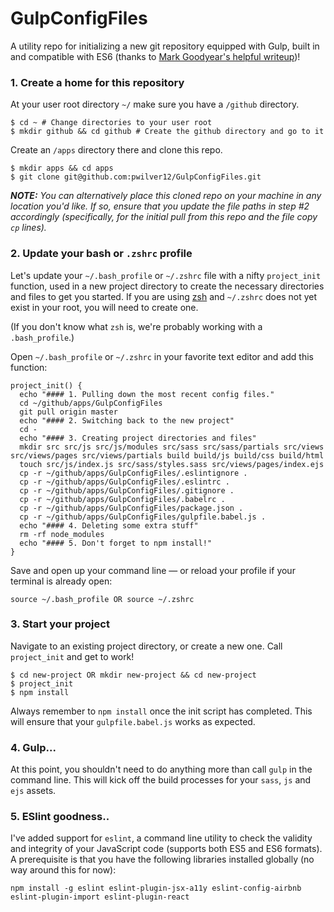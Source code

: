 # GulpConfigFiles
A utility repo for initializing a new git repository equipped with Gulp, built in and compatible with ES6 (thanks to [Mark Goodyear's helpful writeup](https://markgoodyear.com/2015/06/using-es6-with-gulp/))!

### 1. Create a home for this repository
At your user root directory `~/` make sure you have a `/github` directory.

```
$ cd ~ # Change directories to your user root
$ mkdir github && cd github # Create the github directory and go to it
```

Create an `/apps` directory there and clone this repo.

```
$ mkdir apps && cd apps
$ git clone git@github.com:pwilver12/GulpConfigFiles.git
```

_**NOTE:** You can alternatively place this cloned repo on your machine in any location you'd like. If so, ensure that you update the file paths in step #2 accordingly (specifically, for the initial pull from this repo and the file copy `cp` lines)._

### 2. Update your bash or `.zshrc` profile
Let's update your `~/.bash_profile` or `~/.zshrc` file with a nifty `project_init` function, used in a new project directory to create the necessary directories and files to get you started. If you are using [zsh](https://wiki.archlinux.org/index.php/zsh) and `~/.zshrc` does not yet exist in your root, you will need to create one.

(If you don't know what `zsh` is, we're probably working with a `.bash_profile`.)

Open `~/.bash_profile` or `~/.zshrc` in your favorite text editor and add this function:

```
project_init() {
  echo "#### 1. Pulling down the most recent config files."
  cd ~/github/apps/GulpConfigFiles
  git pull origin master
  echo "#### 2. Switching back to the new project"
  cd -
  echo "#### 3. Creating project directories and files"
  mkdir src src/js src/js/modules src/sass src/sass/partials src/views src/views/pages src/views/partials build build/js build/css build/html
  touch src/js/index.js src/sass/styles.sass src/views/pages/index.ejs
  cp -r ~/github/apps/GulpConfigFiles/.eslintignore .
  cp -r ~/github/apps/GulpConfigFiles/.eslintrc .
  cp -r ~/github/apps/GulpConfigFiles/.gitignore .
  cp -r ~/github/apps/GulpConfigFiles/.babelrc .
  cp -r ~/github/apps/GulpConfigFiles/package.json .
  cp -r ~/github/apps/GulpConfigFiles/gulpfile.babel.js .
  echo "#### 4. Deleting some extra stuff"
  rm -rf node_modules
  echo "#### 5. Don't forget to npm install!"
}
```

Save and open up your command line — or reload your profile if your terminal is already open:
```
source ~/.bash_profile OR source ~/.zshrc
```

### 3. Start your project
Navigate to an existing project directory, or create a new one. Call `project_init` and get to work!

```
$ cd new-project OR mkdir new-project && cd new-project
$ project_init
$ npm install
```
Always remember to `npm install` once the init script has completed. This will ensure that your `gulpfile.babel.js` works as expected.

### 4. Gulp...
At this point, you shouldn't need to do anything more than call `gulp` in the command line. This will kick off the build processes for your `sass`, `js` and `ejs` assets.

### 5. ESlint goodness..
I've added support for `eslint`, a command line utility to check the validity and integrity of your JavaScript code (supports both ES5 and ES6 formats). A prerequisite is that you have the following libraries installed globally (no way around this for now):

```
npm install -g eslint eslint-plugin-jsx-a11y eslint-config-airbnb eslint-plugin-import eslint-plugin-react
```

